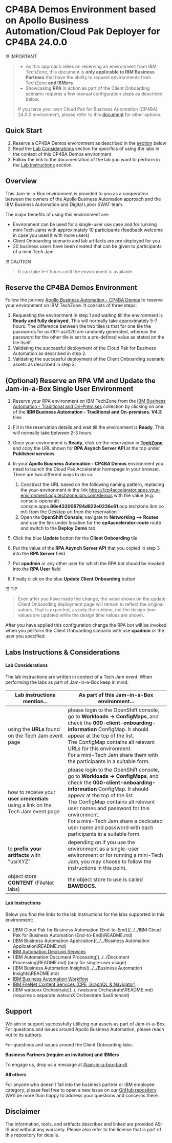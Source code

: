 # CP4BA Demos Environment based on Apollo Business Automation/Cloud Pak Deployer for CP4BA 24.0.0

!!! IMPORTANT
>
> - As this approach relies on reserving an environment from IBM TechZone, this document is **only applicable to IBM Business Partners** that have the ability to request environments from TechZone **and IBMers**. 
> - Showcasing **RPA** in action as part of the Client Onboarding scenario requires a few manual configuration steps as described below.
> 
>If you have your own Cloud Pak for Business Automation (CP4BA) 24.0.0 environment, please refer to this [document](../../../index.md) for other options.



## Quick Start

1. Reserve a CP4BA Demos environment as described in the [section](#reserve-the-cp4ba-demos-environment) below
1. Read the [Lab Considerations](#lab-considerations) section for specifics of using the labs in the context of this CP4BA Demos environment
1. Follow the link to the documentation of the lab you want to perform in the [Lab Instructions](#lab-instructions) section



## **Overview**

This Jam-in-a-Box environment is provided to you as a cooperation between the owners of the Apollo Business Automation approach and the IBM Business Automation and Digital Labor SWAT team.

The major benefits of using this environment are:

- Environment can be used for a single-user use case and for running mini-Tech Jams with approximately 10 participants (feedback welcome in case you used it with more users)
- Client Onboarding scenario and lab artifacts are pre-deployed for you
- 20 business users have been created that can be given to participants of a mini-Tech Jam

!!! CAUTION
>
> It can take 5-7 hours until the environment is available.



## Reserve the CP4BA Demos Environment

Follow the journey [Apollo Business Automation - CP4BA Demos](https://techzone.ibm.com/collection/apollo-business-automation/journey-cp4ba-demos) to reserve your environment on IBM TechZone. It consists of three steps:

1. Requesting the environment in step 1 and waiting till the environment is **Ready** **and fully deployed**. This will normally take approximately 5-7 hours.
   The difference between the two tiles is that for one tile the passwords for usr001-usr020 are randomly generated, whereas the password for the other tile is set to a pre-defined value as stated on the tile itself.
2. Validating the successful deployment of the Cloud Pak for Business Automation as described in step 2.
3. Validating the successful deployment of the Client Onboarding scenario assets as described in step 3.

## (Optional) Reserve an RPA VM and Update the Jam-in-a-Box Single User Environment

1. Reserve your RPA environment on IBM TechZone from the <a href="https://techzone.ibm.com/collection/ibm-business-automation-traditional-and-on-premise/environments" target="_blank">IBM Business Automation - Traditional and On-Premises</a> collection by clicking on one of the **IBM Business Automation - Traditional and On-premises. V4.3** tiles
2. Fill in the reservation details and wait till the environment is **Ready**. This will normally take between 2-3 hours
3. Once your environment is **Ready**, click on the reservation in **<a href="https://techzone.ibm.com/my/reservations" target="_blank">TechZone</a>** and copy the URL shown for **RPA Asynch Server API** at the top under **Published services**
4. In your **Apollo Business Automation - CP4BA Demos** environment you need to launch the Cloud Pak Accelerator homepage in your browser. There are two different ways to do so:
   1. Construct the URL based on the following naming pattern, replacing the your-environment in the link https://cp4accelerator.apps.your-environment.ocp.techzone.ibm.com/demos with the value (e.g. console-openshift-console.apps.**66e433006794d822e0236c61**.ocp.techzone.ibm.com/) from the Desktop url from the reservation
   2. Open the **OpenShift Console**, navigate to **Networking --> Routes** and use the link under location for the **cp4accelerator-route** route and switch to the **Deploy Demo** tab

5. Click the blue **Update** button for the **Client Onboarding** tile
6. Put the value of the **RPA Asynch Server API** that you copied in step 3 into the **RPA Server** field
7. Put **cpadmin** or any other user for which the RPA bot should be invoked into the **RPA User** field
8. Finally click on the blue **Update Client Onboarding** button

!!! TIP
>
> Even after you have made the change, the value shown on the update Client Onboarding deployment page will remain to reflect the original values. That is expected, as only the runtime, not the design time values are updated while the design time values are shown.

After you have applied this configuration change the RPA bot will be invoked when you perform the Client Onboarding scenario with use **cpadmin** or the user you specified.

## Labs Instructions & Considerations

#### Lab Considerations

The lab instructions are written in context of a Tech Jam event. When performing the labs as part of Jam-in-a-Box keep in mind:

| Lab instructions mention...                                  | As part of this Jam-in-a-Box environment...                  |
| ------------------------------------------------------------ | ------------------------------------------------------------ |
| using the **URLs** found on the Tech Jam event page          | please login to the OpenShift console, go to **Workloads -> ConfigMaps**, and check the **000-client-onboarding-information** ConfigMap. It should appear at the top of the list.<br />The ConfigMap contains all relevant URLs for this environment. <br />For a mini-Tech Jam share them with the participants in a suitable form. |
| how to receive your **user credentials** using a link on the Tech Jam event page | please login to the OpenShift console, go to **Workloads -> ConfigMaps**, and check the **000-client-onboarding-information** ConfigMap. It should appear at the top of the list.<br />The ConfigMap contains all relevant user names and password for this environment.<br />For a mini-Tech Jam share a dedicated user name and password with each participants in a suitable form. |
| to **prefix your artifacts** with "usrXYZ"                   | depending on if you use the environment as a single-user environment or for running a mini-Tech Jam, you may choose to follow the instructions in this point. |
| object store **CONTENT** (FileNet labs)                      | the object store to use is called **BAWDOCS**.               |



#### Lab Instructions

Below you find the links to the lab instructions for the labs supported in this environment:

- [IBM Cloud Pak for Business Automation (End-to-End)](../../IBM Cloud Pak for Business Automation (End-to-End)\README.md)
- [IBM Business Automation Application](../../Business Automation Application\README.md)
- [IBM Automation Decision Services](../../Decisions\README.md)
- [IBM Automation Document Processing](../../Document Processing\README.md) (only for single-user usage)
- [IBM Business Automation Insights](../../Business Automation Insights\README.md)
- [IBM Business Automation Workflow](../../Workflow\README.md)
- [IBM FileNet Content Services (CPE, GraphQL & Navigator)](../../Content\README.md)
- [IBM watsonx Orchestrate](../../watsonx Orchestrate\README.md) (requires a separate watsonX Orchestrate SaaS tenant)



## Support

We aim to support successfully utilizing our assets as part of Jam-in-a-Box. For questions and issues around Apollo Business Automation, please reach out to its <a href='https://techzone.ibm.com/collection/apollo-business-automation' target = '_blank'>authors</a>. 

For questions and issues around the Client Onboarding labs:

**Business Partners (require an invitation) and IBMers**

To engage us, drop us a message at <a href="https://ibm-cloudpak-partners.slack.com/archives/C04SMFNLA3T" target="_blank">#jam-in-a-box-ba-dl</a>.

**All others**

For anyone who doesn’t fall into the business partner or IBM employee category, please feel free to open a new issue on our <a href="https://github.com/IBM/cp4ba-jam-in-a-box/issues" target="_blank">GitHub repository</a>. We’ll be more than happy to address your questions and concerns there.



## Disclaimer

The information, tools, and artifacts describes and linked are provided AS-IS and without any warranty. Please also refer to the license that is part of this repository for details.
